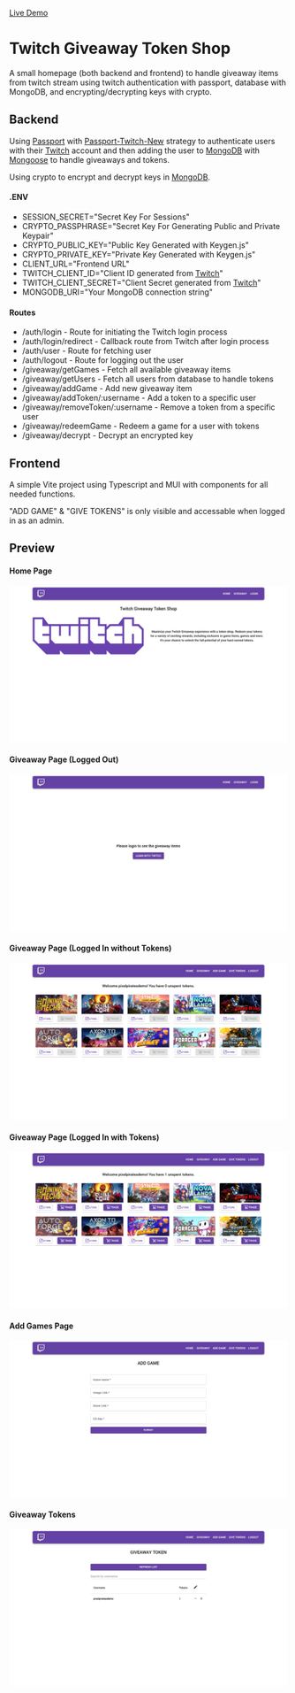 [Live Demo](https://twitch.tobaunta.torkelsson.online)

# Twitch Giveaway Token Shop

A small homepage (both backend and frontend) to handle giveaway items from twitch stream using twitch authentication with passport, database with MongoDB, and encrypting/decrypting keys with crypto.

## Backend

Using [Passport](https://www.npmjs.com/package/passport) with [Passport-Twitch-New](https://www.npmjs.com/package/passport-twitch-new) strategy to authenticate users with their [Twitch](https://www.twitch.tv) account and then adding the user to [MongoDB](https://www.mongodb.com) with [Mongoose](https://www.npmjs.com/package/mongoose) to handle giveaways and tokens.

Using crypto to encrypt and decrypt keys in [MongoDB](https://www.mongodb.com).

#### .ENV

- SESSION_SECRET="Secret Key For Sessions"
- CRYPTO_PASSPHRASE="Secret Key For Generating Public and Private Keypair"
- CRYPTO_PUBLIC_KEY="Public Key Generated with Keygen.js"
- CRYPTO_PRIVATE_KEY="Private Key Generated with Keygen.js"
- CLIENT_URL="Frontend URL"
- TWITCH_CLIENT_ID="Client ID generated from [Twitch](https://dev.twitch.tv/console/apps/)"
- TWITCH_CLIENT_SECRET="Client Secret generated from [Twitch](https://dev.twitch.tv/console/apps/)"
- MONGODB_URI="Your MongoDB connection string"

#### Routes

- /auth/login - Route for initiating the Twitch login process
- /auth/login/redirect - Callback route from Twitch after login process
- /auth/user - Route for fetching user
- /auth/logout - Route for logging out the user
- /giveaway/getGames - Fetch all available giveaway items
- /giveaway/getUsers - Fetch all users from database to handle tokens
- /giveaway/addGame - Add new giveaway item
- /giveaway/addToken/:username - Add a token to a specific user
- /giveaway/removeToken/:username - Remove a token from a specific user
- /giveaway/redeemGame - Redeem a game for a user with tokens
- /giveaway/decrypt - Decrypt an encrypted key

## Frontend

A simple Vite project using Typescript and MUI with components for all needed functions.

"ADD GAME" & "GIVE TOKENS" is only visible and accessable when logged in as an admin.

## Preview

#### Home Page

![Home Page](/preview/home.png)

#### Giveaway Page (Logged Out)

![Giveaway Page (Logged Out)](/preview/giveaway-logged-out.png)

#### Giveaway Page (Logged In without Tokens)

![Giveaway Page (Logged In without Tokens)](/preview/giveaway-logged-in-without-tokens.png)

#### Giveaway Page (Logged In with Tokens)

![Giveaway Page (Logged In with Tokens)](/preview/giveaway-logged-in-with-tokens.png)

#### Add Games Page

![Add Game](/preview/add-game.png)

#### Giveaway Tokens

![Giveaway Tokens](/preview/giveaway-token.png)
